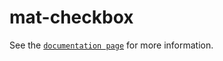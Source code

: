 # mat-checkbox

See the [`documentation page`](http://www.expandjs.com/elements/mat-checkbox) for more information.